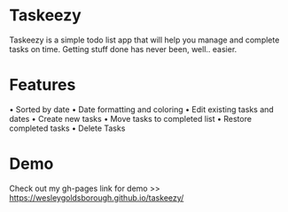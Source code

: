 # Taskeezy

Taskeezy is a simple todo list app that will help you manage and complete tasks on time. Getting stuff done has never been, well.. easier.

# Features

• Sorted by date
• Date formatting and coloring
• Edit existing tasks and dates
• Create new tasks
• Move tasks to completed list
• Restore completed tasks
• Delete Tasks

# Demo

Check out my gh-pages link for demo >> https://wesleygoldsborough.github.io/taskeezy/

